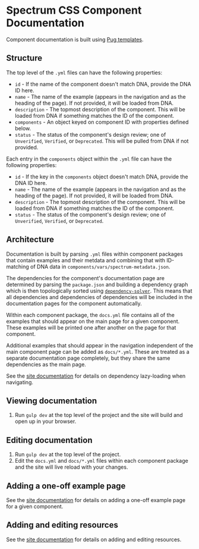 # Spectrum CSS Component Documentation

Component documentation is built using [Pug templates](https://pugjs.org/api/getting-started.html).

## Structure

The top level of the `.yml` files can have the following properties:

* `id` - If the name of the component doesn't match DNA, provide the DNA ID here.
* `name` - The name of the example (appears in the navigation and as the heading of the page). If not provided, it will be loaded from DNA.
* `description` - The topmost description of the component. This will be loaded from DNA if something matches the ID of the component.
* `components` - An object keyed on component ID with properties defined below.
* `status` - The status of the component's design review; one of `Unverified`, `Verified`, or `Deprecated`. This will be pulled from DNA if not provided.

Each entry in the `components` object within the `.yml` file can have the following properties:

* `id` - If the key in the `components` object doesn't match DNA, provide the DNA ID here.
* `name` - The name of the example (appears in the navigation and as the heading of the page). If not provided, it will be loaded from DNA.
* `description` - The topmost description of the component. This will be loaded from DNA if something matches the ID of the component.
* `status` - The status of the component's design review; one of `Unverified`, `Verified`, or `Deprecated`.

## Architecture

Documentation is built by parsing `.yml` files within component packages that contain examples and their metdata and combining that with ID-matching of DNA data in `components/vars/spectrum-metadata.json`.

The dependencies for the component's documentation page are determined by parsing the `package.json` and building a dependency graph which is then topologically sorted using [`dependency-solver`](https://www.npmjs.com/package/dependency-solver). This means that all dependencies and dependencies of dependencies will be included in the documentation pages for the component automatically.

Within each component package, the `docs.yml` file contains all of the examples that should appear on the main page for a given component. These examples will be printed one after another on the page for that component.

Additional examples that should appear in the navigation independent of the main component page can be added as `docs/*.yml`. These are treated as a separate documentation page completely, but they share the same dependencies as the main page.

See the [site documentation](../site/README.md) for details on dependency lazy-loading when navigating.

## Viewing documentation

1. Run `gulp dev` at the top level of the project and the site will build and open up in your browser.

## Editing documentation

1. Run `gulp dev` at the top level of the project.
2. Edit the `docs.yml` and `docs/*.yml` files within each component package and the site will live reload with your changes.

## Adding a one-off example page

See the [site documentation](../site/README.md) for details on adding a one-off example page for a given component.

## Adding and editing resources

See the [site documentation](../site/README.md) for details on adding and editing resources.
